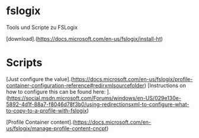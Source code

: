 # fslogix
Tools und Scripte zu FSLogix

[download].(https://docs.microsoft.com/en-us/fslogix/install-ht)  

# Scripts  

  
[Just configure the value].(https://docs.microsoft.com/en-us/fslogix/profile-container-configuration-reference#redirxmlsourcefolder)
[Instructions on how to configure this can be found here:  ].(https://social.msdn.microsoft.com/Forums/windows/en-US/029e130e-5892-4d1f-88a7-f8046d78f3b0/using-redirectionsxml-to-configure-what-to-copy-to-a-profile-with-fslogix)

 
  
[Profile Container content].(https://docs.microsoft.com/en-us/fslogix/manage-profile-content-cncpt)  

